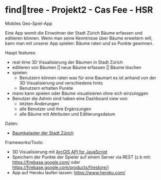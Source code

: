 # find:evergreen_tree:tree - Projekt2 - Cas Fee - HSR

Mobiles Geo-Spiel-App

Eine App womit die Einwohner der Stadt Zürich Bäume erfassen und editieren können. Wenn man seine Kenntnisse über Bäume erweitern will, kann man mit unserer App spielen: Bäume raten und so Punkte gewinnen.

Haupt features:
  - real-time 3D Visualisierung der Bäumen in Stadt Zürich
  - editieren von Bäumen || neue Bäume erfassen || Bäume löschen
  - spielen:
      - Benutzern können raten was für eine Baumart es ist anhand von der 3D Visualisierung und verschiedene hints
      - Benutzern erhalten Punkte
  - mann kann spielen oder Bäume visualisieren ohne sich einzuloggen
  - Benutzer die Admin sind haben eine Dashboard view von:
     - letzten Änderungen
     - alle Benutzer und ihre Ergänzungen
     - alle Bäume mit Attributen und Editierungsdatum

Daten:
- [Baumkataster der Stadt Zürich](https://data.stadt-zuerich.ch/dataset/baumkataster)

Frameworks/Tools:
- 3D Visualisierung mit [ArcGIS API for JavaScript](https://developers.arcgis.com/javascript/)
- Speichern der Punkte der Spieler auf einem Server via REST (z.b mit: https://firebase.google.com/ oder https://firebase.google.com/products/firestore/)
- App auf Heroku laufen lassen: https://www.heroku.com/
